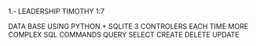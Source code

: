 1.- LEADERSHIP                                                                                                                              TIMOTHY 1:7

DATA BASE USING PYTHON + SQLITE 
3 CONTROLERS EACH TIME MORE COMPLEX
SQL COMMANDS QUERY SELECT  CREATE  DELETE UPDATE 
              
